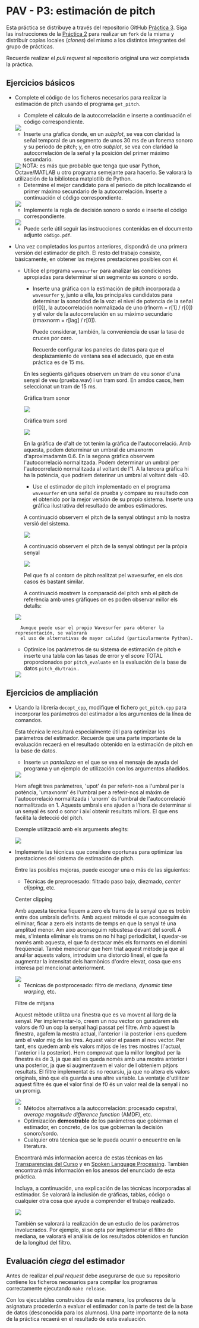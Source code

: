 PAV - P3: estimación de pitch
=============================

Esta práctica se distribuye a través del repositorio GitHub [Práctica 3](https://github.com/albino-pav/P3).
Siga las instrucciones de la [Práctica 2](https://github.com/albino-pav/P2) para realizar un `fork` de la
misma y distribuir copias locales (*clones*) del mismo a los distintos integrantes del grupo de prácticas.

Recuerde realizar el *pull request* al repositorio original una vez completada la práctica.

Ejercicios básicos
------------------

- Complete el código de los ficheros necesarios para realizar la estimación de pitch usando el programa
  `get_pitch`.

   * Complete el cálculo de la autocorrelación e inserte a continuación el código correspondiente.

   <img src="codi_autocorrelacio.png" align="center">

   * Inserte una gŕafica donde, en un *subplot*, se vea con claridad la señal temporal de un segmento de
     unos 30 ms de un fonema sonoro y su periodo de pitch; y, en otro *subplot*, se vea con claridad la
	 autocorrelación de la señal y la posición del primer máximo secundario.
  <img src="gràfica_py.png" align="center"> 
	 NOTA: es más que probable que tenga que usar Python, Octave/MATLAB u otro programa semejante para
	 hacerlo. Se valorará la utilización de la biblioteca matplotlib de Python.

   * Determine el mejor candidato para el periodo de pitch localizando el primer máximo secundario de la
     autocorrelación. Inserte a continuación el código correspondiente.

    <img src="Codi_localitzacio_primer_max_secundari_autocorrelacio.png" align="center"> 

   * Implemente la regla de decisión sonoro o sordo e inserte el código correspondiente.

    <img src="unnvoiced.png" align="center">

   * Puede serle útil seguir las instrucciones contenidas en el documento adjunto `código.pdf`.

- Una vez completados los puntos anteriores, dispondrá de una primera versión del estimador de pitch. El 
  resto del trabajo consiste, básicamente, en obtener las mejores prestaciones posibles con él.

  * Utilice el programa `wavesurfer` para analizar las condiciones apropiadas para determinar si un
    segmento es sonoro o sordo. 
	
	  - Inserte una gráfica con la estimación de pitch incorporada a `wavesurfer` y, junto a ella, los 
	    principales candidatos para determinar la sonoridad de la voz: el nivel de potencia de la señal
		(r[0]), la autocorrelación normalizada de uno (r1norm = r[1] / r[0]) y el valor de la
		autocorrelación en su máximo secundario (rmaxnorm = r[lag] / r[0]).

		Puede considerar, también, la conveniencia de usar la tasa de cruces por cero.

	    Recuerde configurar los paneles de datos para que el desplazamiento de ventana sea el adecuado, que
		en esta práctica es de 15 ms.

      En les següents gàfiques observem un tram de veu sonor d'una senyal de veu (prueba.wav) i un tram sord. En amdos casos, hem seleccionat un tram de 15 ms. 

      Gràfica tram sonor

    <img src="tram_sonor_15ms.png" align="center">

      
      Gràfica tram sord

    <img src="tram_sord_15ms.png" align="center">

      En la gràfica de d'alt de tot tenim la gràfica de l'autocorrelació. Amb aquesta, podem determinar un umbral de umaxnorm d'aproximadamtn 0.6. En la segona gràfica observem l'autocorrelació normalitzada. Podem determinar un umbral per l'autocorrelació normalitzada al voltant de l'1. A la tercera gràfica hi ha la potència, que podriem deterinar un umbral al voltant dels -40.
      
      - Use el estimador de pitch implementado en el programa `wavesurfer` en una señal de prueba y compare
	    su resultado con el obtenido por la mejor versión de su propio sistema.  Inserte una gráfica
		ilustrativa del resultado de ambos estimadores.
     
     A continuació observem el pitch de la senyal obtingut amb la nostra versió del sistema.

     <img src="comparació_pitch_rl002f0.png" align="center">

     A continuació observem el pitch de la senyal obtingut per la pròpia senyal

    <img src="comparacio_pitch_rl002f0ref.png" align="center">

    Pel que fa al contorn de pitch realitzat pel wavesurfer, en els dos casos és bastant similar.


    A continuació mostrem la comparació del pitch amb el pitch de referència amb unes gràfiques on es poden observar millor els detalls:

  <img src="pitch_pitchref_python.png" align="center">

		Aunque puede usar el propio Wavesurfer para obtener la representación, se valorará
	 	el uso de alternativas de mayor calidad (particularmente Python).
  
  * Optimice los parámetros de su sistema de estimación de pitch e inserte una tabla con las tasas de error
    y el *score* TOTAL proporcionados por `pitch_evaluate` en la evaluación de la base de datos 
	`pitch_db/train`..

  <img src="tanxcent_sense_ampliables.png" align="center">

  

Ejercicios de ampliación
------------------------

- Usando la librería `docopt_cpp`, modifique el fichero `get_pitch.cpp` para incorporar los parámetros del
  estimador a los argumentos de la línea de comandos.
  
  Esta técnica le resultará especialmente útil para optimizar los parámetros del estimador. Recuerde que
  una parte importante de la evaluación recaerá en el resultado obtenido en la estimación de pitch en la
  base de datos.

  * Inserte un *pantallazo* en el que se vea el mensaje de ayuda del programa y un ejemplo de utilización
    con los argumentos añadidos.

  <img src="missatge_help_programa.png" align="center">

  Hem afegit tres paràmetres, 'upot' és per referir-nos a l'umbral per la potència, 'umaxnorm' és l'umbral per a referir-nos al màxim de l'autocorrelació normalitzada i 'unorm' és l'umbral de l'autocorrelació normalitzada en 1. Aquests umbrals ens ajuden a l'hora de determinar si un senyal és sord o sonor i així obtenir resultats millors. El que ens facilita la detecció del pitch.
  
  Exemple utilització amb els arguments afegits:

   <img src="exemple_utilització_umbrals.png" align="center">


- Implemente las técnicas que considere oportunas para optimizar las prestaciones del sistema de estimación
  de pitch.

  Entre las posibles mejoras, puede escoger una o más de las siguientes:

  * Técnicas de preprocesado: filtrado paso bajo, diezmado, *center clipping*, etc.
  
  Center clipping

  Amb aquesta tècnica fiquem a zero els trams de la senyal que es trobin entre dos umbrals definits. Amb aquest mètode el que aconseguim és eliminar, ficar a zero els instants de temps en que la senyal té una amplitud menor. Am això aconseguim robustesa devant del soroll. A més, s'intenta eliminar els trams on no hi hagi periodicitat, i quedar-se només amb aquesta, el que fa destacar més els formants en el domini freqüencial. També mencionar que hem triat aquest mètode ja que al anul·lar aquests valors, introduim una distorció lineal, el que fa augmentar la intensitat dels harmònics d'ordre elevat, cosa que ens interesa pel mencionat anteriorment.

   <img src="center_clipping.png" align="center">

  * Técnicas de postprocesado: filtro de mediana, *dynamic time warping*, etc.
  
  Filtre de mitjana

  Aquest mètode utilitza una finestra que es va movent al llarg de la senyal. Per implementar-lo, creem un nou vector on guradarem els valors de f0 un cop la senyal hagi passat pel filtre. Amb aquest la finestra, agafem la mostra actual, l'anterior i la posterior i ens quedem amb el valor mig de les tres. Aquest valor el pasem al nou vector. Per tant, ens quedem amb els valors mitjos de les tres mostres (l'actual, l'anterior i la posterior). Hem comprovat que la millor longitud per la finestra és de 3, ja que així es queda només amb una mostra anterior i una posterior, ja que si augmentavem el valor de l obteniem pitjors resultats. El filtre implementat és no recursiu, ja que no altera els valors originals, sinó que els guarda a una altre variable. La ventatje d'utilitzar aquest filtre és que el valor final de f0 és un valor real de la senyal i no un promig.

  <img src="filtre_de_mitjana.png" align="center">

  

  * Métodos alternativos a la autocorrelación: procesado cepstral, *average magnitude difference function*
    (AMDF), etc.
  * Optimización **demostrable** de los parámetros que gobiernan el estimador, en concreto, de los que
    gobiernan la decisión sonoro/sordo.
  * Cualquier otra técnica que se le pueda ocurrir o encuentre en la literatura.

  Encontrará más información acerca de estas técnicas en las [Transparencias del Curso](https://atenea.upc.edu/pluginfile.php/2908770/mod_resource/content/3/2b_PS%20Techniques.pdf)
  y en [Spoken Language Processing](https://discovery.upc.edu/iii/encore/record/C__Rb1233593?lang=cat).
  También encontrará más información en los anexos del enunciado de esta práctica.

  Incluya, a continuación, una explicación de las técnicas incorporadas al estimador. Se valorará la
  inclusión de gráficas, tablas, código o cualquier otra cosa que ayude a comprender el trabajo realizado.

  <img src="tanxcent_amb_ampliables.png" align="center">

  También se valorará la realización de un estudio de los parámetros involucrados. Por ejemplo, si se opta
  por implementar el filtro de mediana, se valorará el análisis de los resultados obtenidos en función de
  la longitud del filtro.
   

Evaluación *ciega* del estimador
-------------------------------

Antes de realizar el *pull request* debe asegurarse de que su repositorio contiene los ficheros necesarios
para compilar los programas correctamente ejecutando `make release`.

Con los ejecutables construidos de esta manera, los profesores de la asignatura procederán a evaluar el
estimador con la parte de test de la base de datos (desconocida para los alumnos). Una parte importante de
la nota de la práctica recaerá en el resultado de esta evaluación.
